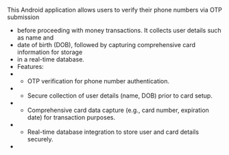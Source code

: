 This Android application allows users to verify their phone numbers via OTP submission
 * before proceeding with money transactions. It collects user details such as name and
 * date of birth (DOB), followed by capturing comprehensive card information for storage
 * in a real-time database.
 * Features:
 * - OTP verification for phone number authentication.
 * - Secure collection of user details (name, DOB) prior to card setup.
 * - Comprehensive card data capture (e.g., card number, expiration date) for transaction purposes.
 * - Real-time database integration to store user and card details securely.
 *
